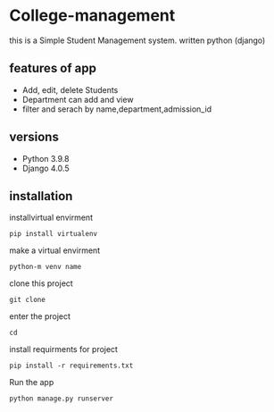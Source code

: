 # College-management
this is a Simple Student Management system.
written python (django) 

## features of app
* Add, edit, delete Students
* Department can add and view
* filter and serach by name,department,admission_id
## versions
* Python 3.9.8
* Django 4.0.5

## installation
installvirtual envirment
```
pip install virtualenv
```
make a virtual envirment
```
python-m venv name
```
clone this project

```
git clone
```
enter the project

```
cd
```
install requirments for project
```
pip install -r requirements.txt
```
Run the app
```
python manage.py runserver
```
